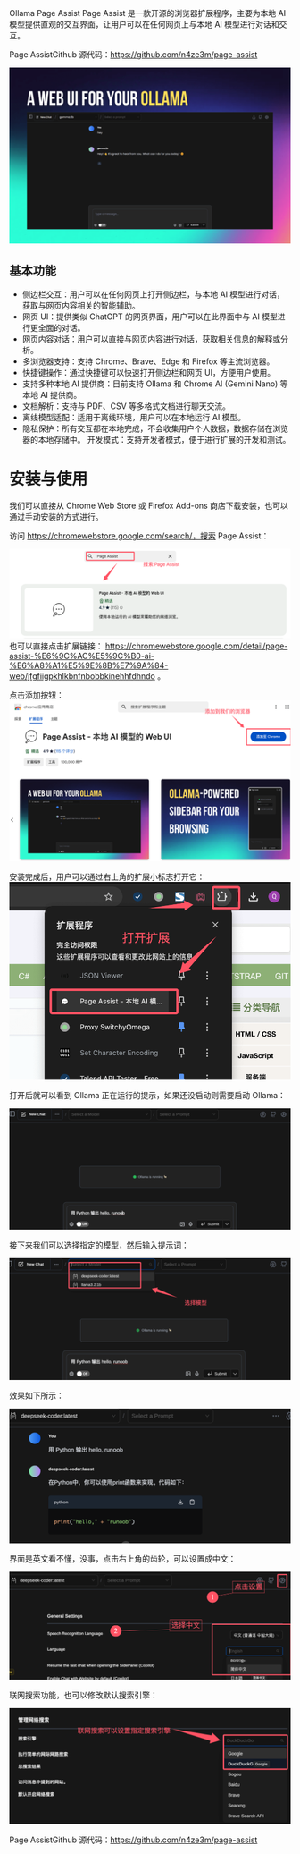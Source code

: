 Ollama Page Assist
Page Assist 是一款开源的浏览器扩展程序，主要为本地 AI 模型提供直观的交互界面，让用户可以在任何网页上与本地 AI 模型进行对话和交互。

Page AssistGithub 源代码：https://github.com/n4ze3m/page-assist



![alt text](src/images/a_web_ui_for_your_ollama_image.png)

## 基本功能
- 侧边栏交互：用户可以在任何网页上打开侧边栏，与本地 AI 模型进行对话，获取与网页内容相关的智能辅助。
- 网页 UI：提供类似 ChatGPT 的网页界面，用户可以在此界面中与 AI 模型进行更全面的对话。
- 网页内容对话：用户可以直接与网页内容进行对话，获取相关信息的解释或分析。
- 多浏览器支持：支持 Chrome、Brave、Edge 和 Firefox 等主流浏览器。
- 快捷键操作：通过快捷键可以快速打开侧边栏和网页 UI，方便用户使用。
- 支持多种本地 AI 提供商：目前支持 Ollama 和 Chrome AI (Gemini Nano) 等本地 AI 提供商。
- 文档解析：支持与 PDF、CSV 等多格式文档进行聊天交流。
- 离线模型适配：适用于离线环境，用户可以在本地运行 AI 模型。
- 隐私保护：所有交互都在本地完成，不会收集用户个人数据，数据存储在浏览器的本地存储中。 开发模式：支持开发者模式，便于进行扩展的开发和测试。

# 安装与使用
我们可以直接从 Chrome Web Store 或 Firefox Add-ons 商店下载安装，也可以通过手动安装的方式进行。

访问 https://chromewebstore.google.com/search/，搜索 Page Assist：

![alt text](src/images/Page_assist_image.png)
也可以直接点击扩展链接： https://chromewebstore.google.com/detail/page-assist-%E6%9C%AC%E5%9C%B0-ai-%E6%A8%A1%E5%9E%8B%E7%9A%84-web/jfgfiigpkhlkbnfnbobbkinehhfdhndo 。

点击添加按钮：
![alt text](src/images/PageAssistWeb_UI_image.png)

安装完成后，用户可以通过右上角的扩展小标志打开它：
![alt text](src/images/page_assit_browse_plugin_image.png)

打开后就可以看到 Ollama 正在运行的提示，如果还没启动则需要启动 Ollama：

![alt text](src/images/Page_assit_3_image.png)

接下来我们可以选择指定的模型，然后输入提示词：

![alt text](src/images/page_assit_4_image.png)

效果如下所示：

![alt text](src/images/page_assit_5_image.png)

界面是英文看不懂，没事，点击右上角的齿轮，可以设置成中文：

![alt text](src/images/page_assit_6_image.png)

联网搜索功能，也可以修改默认搜索引擎：

![alt text](src/images/page_assit_7_image.png)

Page AssistGithub 源代码：https://github.com/n4ze3m/page-assist


